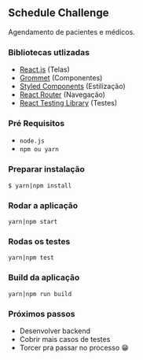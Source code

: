 ## Schedule Challenge

Agendamento de pacientes e médicos.

### Bibliotecas utlizadas

- [React.js](https://reactjs.org/) (Telas)
- [Grommet](https://v2.grommet.io) (Componentes)
- [Styled Components](https://www.styled-components.com) (Estilização)
- [React Router](https://reacttraining.com/react-router/web/guides/quick-start) (Navegação)
- [React Testing Library](https://testing-library.com/docs/react-testing-library/intro) (Testes)

### Pré Requisitos

- `node.js`
- `npm ou yarn`

### Preparar instalação

`$ yarn|npm install`

### Rodar a aplicação

`yarn|npm start`

### Rodas os testes

`yarn|npm test`

### Build da aplicação

`yarn|npm run build`

### Próximos passos

- Desenvolver backend
- Cobrir mais casos de testes
- Torcer pra passar no processo 😁
